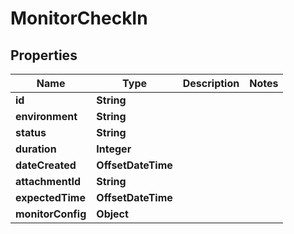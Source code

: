 

# MonitorCheckIn


## Properties

| Name | Type | Description | Notes |
|------------ | ------------- | ------------- | -------------|
|**id** | **String** |  |  |
|**environment** | **String** |  |  |
|**status** | **String** |  |  |
|**duration** | **Integer** |  |  |
|**dateCreated** | **OffsetDateTime** |  |  |
|**attachmentId** | **String** |  |  |
|**expectedTime** | **OffsetDateTime** |  |  |
|**monitorConfig** | **Object** |  |  |



